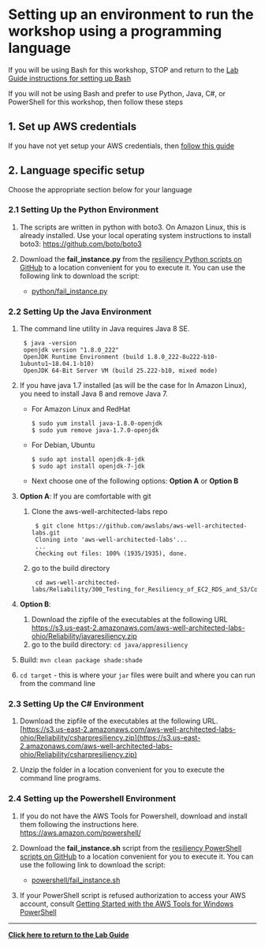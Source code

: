 # Setting up an environment to run the workshop using a programming language

If you will be using Bash for this workshop, STOP and return to the [Lab Guide instructions for setting up Bash](../Lab_Guide.md#bash)

If you will not be using Bash and prefer to use Python, Java, C#, or PowerShell for this workshop, then follow these steps

## 1. Set up AWS credentials

If you have not yet setup your AWS credentials, then [follow this guide](../Lab_Guide.md#aws_credentials)

## 2. Language specific setup

Choose the appropriate section below for your language

### 2.1 Setting Up the Python Environment

1. The scripts are written in python with boto3. On Amazon Linux, this is already installed. Use your local operating system instructions to install boto3: <https://github.com/boto/boto3>

1. Download the **fail_instance.py** from the [resiliency Python scripts on GitHub](https://github.com/awslabs/aws-well-architected-labs/tree/master/Reliability/300_Testing_for_Resiliency_of_EC2_RDS_and_S3/Code/FailureSimulations/python/) to a location convenient for you to execute it. You can use the following link to download the script:
      * [python/fail_instance.py](https://raw.githubusercontent.com/awslabs/aws-well-architected-labs/master/Reliability/300_Testing_for_Resiliency_of_EC2_RDS_and_S3/Code/FailureSimulations/python/fail_instance.py)

### 2.2 Setting Up the Java Environment

1. The command line utility in Java requires Java 8 SE.  

        $ java -version
        openjdk version "1.8.0_222"
        OpenJDK Runtime Environment (build 1.8.0_222-8u222-b10-1ubuntu1~18.04.1-b10)
        OpenJDK 64-Bit Server VM (build 25.222-b10, mixed mode)

1. If you have java 1.7 installed (as will be the case for In Amazon Linux), you need to install Java 8 and remove Java 7.

      * For Amazon Linux and RedHat

            $ sudo yum install java-1.8.0-openjdk
            $ sudo yum remove java-1.7.0-openjdk

      * For Debian, Ubuntu

            $ sudo apt install openjdk-8-jdk
            $ sudo apt install openjdk-7-jdk

      * Next choose one of the following options: **Option A** or **Option B**

1. **Option A**: If you are comfortable with git
      1. Clone the aws-well-architected-labs repo

              $ git clone https://github.com/awslabs/aws-well-architected-labs.git
              Cloning into 'aws-well-architected-labs'...
              ...
              Checking out files: 100% (1935/1935), done.

      1. go to the build directory

              cd aws-well-architected-labs/Reliability/300_Testing_for_Resiliency_of_EC2_RDS_and_S3/Code/FailureSimulations/java/appresiliency

1. **Option B**:
      1. Download the zipfile of the executables at the following URL <https://s3.us-east-2.amazonaws.com/aws-well-architected-labs-ohio/Reliability/javaresiliency.zip>
      1. go to the build directory: `cd java/appresiliency`

1. Build: `mvn clean package shade:shade`

1. `cd target` - this is where your `jar` files were built and where you can run from the command line

### 2.3 Setting Up the C# Environment

1. Download the zipfile of the executables at the following URL. [https://s3.us-east-2.amazonaws.com/aws-well-architected-labs-ohio/Reliability/csharpresiliency.zip](https://s3.us-east-2.amazonaws.com/aws-well-architected-labs-ohio/Reliability/csharpresiliency.zip)  

2. Unzip the folder in a location convenient for you to execute the command line programs.  

### 2.4 Setting up the Powershell Environment

1. If you do not have the AWS Tools for Powershell, download and install them following the instructions here. <https://aws.amazon.com/powershell/>

1. Download the **fail_instance.sh** script from the [resiliency PowerShell scripts on GitHub](https://github.com/awslabs/aws-well-architected-labs/tree/master/Reliability/300_Testing_for_Resiliency_of_EC2_RDS_and_S3/Code/FailureSimulations/powershell/) to a location convenient for you to execute it. You can use the following link to download the script:
      * [powershell/fail_instance.sh](https://raw.githubusercontent.com/awslabs/aws-well-architected-labs/master/Reliability/300_Testing_for_Resiliency_of_EC2_RDS_and_S3/Code/FailureSimulations/powershell/fail_instance.ps1)

1. If your PowerShell script is refused authorization to access your AWS account, consult [Getting Started with the AWS Tools for Windows PowerShell](https://docs.aws.amazon.com/powershell/latest/userguide/pstools-getting-started.html)

---
**[Click here to return to the Lab Guide](../Lab_Guide.md)**
